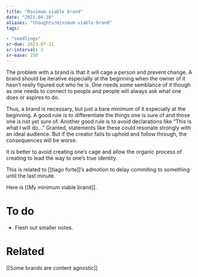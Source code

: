 ```yaml
---
title: "Minimum viable brand"
date: "2021-04-10"
aliases: "thoughts/minimum-viable-brand"
tags:

- "seedlings"
sr-due: 2023-07-21
sr-interval: 3
sr-ease: 250
---
```


The problem with a brand is that it will cage a person and prevent change. A brand should be iterative especially at the beginning when the owner of it hasn’t really figured out who he is. One needs some semblance of it though as one needs to connect to people and people will always ask what one does or aspires to do.

Thus, a brand is necessary, but just a bare minimum of it especially at the beginning. A good rule is to differentiate the things one is sure of and those one is not yet sure of. Another good rule is to avoid declarations like “This is what I will do…” Granted, statements like these could resonate strongly with an ideal audience. But if the creator fails to uphold and follow through, the consequences will be worse.

It is better to avoid creating one’s cage and allow the organic process of creating to lead the way to one’s true identity.

This is related to [[tiago forte]]’s admotion to delay commiting to something until the last minute.

Here is [[My minimum viable brand]].

# To do

- Flesh out smaller notes.

# Related

[[Some brands are content agnostic]]

